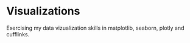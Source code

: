 # Visualizations
Exercising my data vizualization skills in matplotlib, seaborn, plotly and cufflinks.
